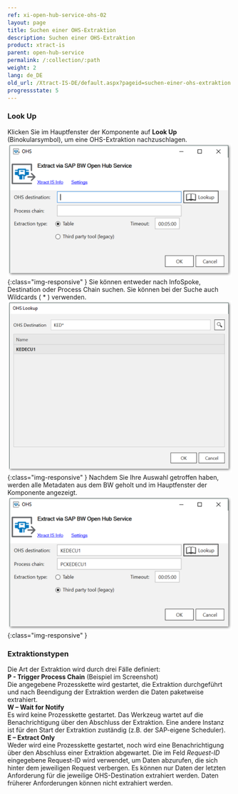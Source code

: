 ```yaml
---
ref: xi-open-hub-service-ohs-02
layout: page
title: Suchen einer OHS-Extraktion
description: Suchen einer OHS-Extraktion
product: xtract-is
parent: open-hub-service
permalink: /:collection/:path
weight: 2
lang: de_DE
old_url: /Xtract-IS-DE/default.aspx?pageid=suchen-einer-ohs-extraktion
progressstate: 5
---
```


### Look Up
Klicken Sie im Hauptfenster der Komponente auf **Look Up** (Binokularsymbol), um eine OHS-Extraktion nachzuschlagen.
![OHS-Look-Up](/img/content/xis/ohs-main-window-look-up.png){:class="img-responsive" }
Sie können entweder nach InfoSpoke, Destination oder Process Chain suchen. Sie können bei der Suche auch Wildcards ( * ) verwenden.
![OHS-Search-001](/img/content/xis/OHS-Search-001.png){:class="img-responsive" }
Nachdem Sie Ihre Auswahl getroffen haben, werden alle Metadaten aus dem BW geholt und im Hauptfenster der Komponente angezeigt.
![OHS-Search-002](/img/content/xis/OHS-Search-002.png){:class="img-responsive" }

### Extraktionstypen

Die Art der Extraktion wird durch drei Fälle definiert: <br>
**P - Trigger Process Chain** (Beispiel im Screenshot) <br>
Die angegebene Prozesskette wird gestartet, die Extraktion durchgeführt und nach Beendigung der Extraktion werden die Daten paketweise extrahiert.<br>
**W – Wait for Notify**<br>
Es wird keine Prozesskette gestartet. Das Werkzeug wartet auf die Benachrichtigung über den Abschluss der Extraktion. Eine andere Instanz ist für den Start der Extraktion zuständig (z.B. der SAP-eigene Scheduler). <br>
**E – Extract Only**<br>
Weder wird eine Prozesskette gestartet, noch wird eine Benachrichtigung über den Abschluss einer Extraktion abgewartet. Die im Feld *Request-ID* eingegebene Request-ID wird verwendet, um Daten abzurufen, die sich hinter dem jeweiligen Request verbergen.
Es können nur Daten der letzten Anforderung für die jeweilige OHS-Destination extrahiert werden. Daten früherer Anforderungen können nicht extrahiert werden.
